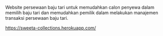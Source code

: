 Website persewaan baju tari untuk memudahkan calon penyewa dalam memilih baju tari dan memudahkan pemilik dalam melakukan manajemen transaksi persewaan baju tari.

https://sweeta-collections.herokuapp.com/

